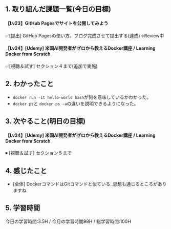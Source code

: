 ## 1. 取り組んだ課題一覧(今日の目標)
#### 【Lv23】GitHub Pagesでサイトを公開してみよう
✅[提出] GitHub Pagesの使い方。ブログ完成させて提出する(達成)→Review中

#### 【Lv24】[Udemy] 米国AI開発者がゼロから教えるDocker講座 / Learning Docker from Scratch
✅[視聴＆試す] セクション４まで(追加で実施)

## 2. わかったこと
- `docker run -it hello-world bash`が何を意味しているかわかった。
- `docker ps`と `docker ps -a`の違いを説明できるようになった。

## 3. 次やること(明日の目標)
#### 【Lv24】[Udemy] 米国AI開発者がゼロから教えるDocker講座 / Learning Docker from Scratch
⏹ [視聴＆試す] セクション５まで

## 4. 感じたこと
- [全体] DockerコマンドはGitコマンドと似ている..思想も通じるところがありますね

## 5. 学習時間
今日の学習時間:3.5H / 今月の学習時間98H / 総学習時間:100H
